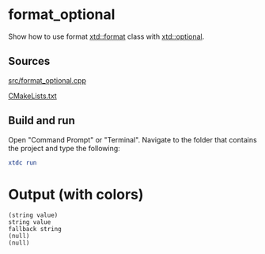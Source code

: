 # format_optional

Show how to use format [xtd::format](https://gammasoft71.github.io/xtd/reference_guides/latest/_format_page.html) class with [xtd::optional](https://gammasoft71.github.io/xtd/reference_guides/latest/group__types.html#ga17559da5e7e089b9cfa775bf7bb40263).

## Sources

[src/format_optional.cpp](src/format_optional.cpp)

[CMakeLists.txt](CMakeLists.txt)

## Build and run

Open "Command Prompt" or "Terminal". Navigate to the folder that contains the project and type the following:

```cmake
xtdc run
```

# Output (with colors)

```
(string value)
string value
fallback string
(null)
(null)
```

